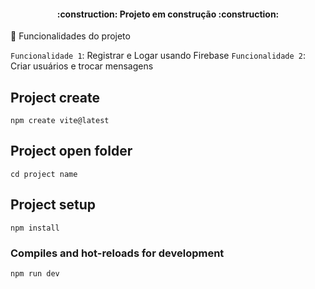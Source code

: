 <h4 align="center"> 
    :construction:  Projeto em construção  :construction:
</h4

# :hammer: Funcionalidades do projeto
`Funcionalidade 1`: Registrar e Logar usando Firebase
`Funcionalidade 2`: Criar usuários e trocar mensagens

## Project create
```
npm create vite@latest
```

## Project open folder
```
cd project name
```

## Project setup
```
npm install
```

### Compiles and hot-reloads for development
```
npm run dev
```